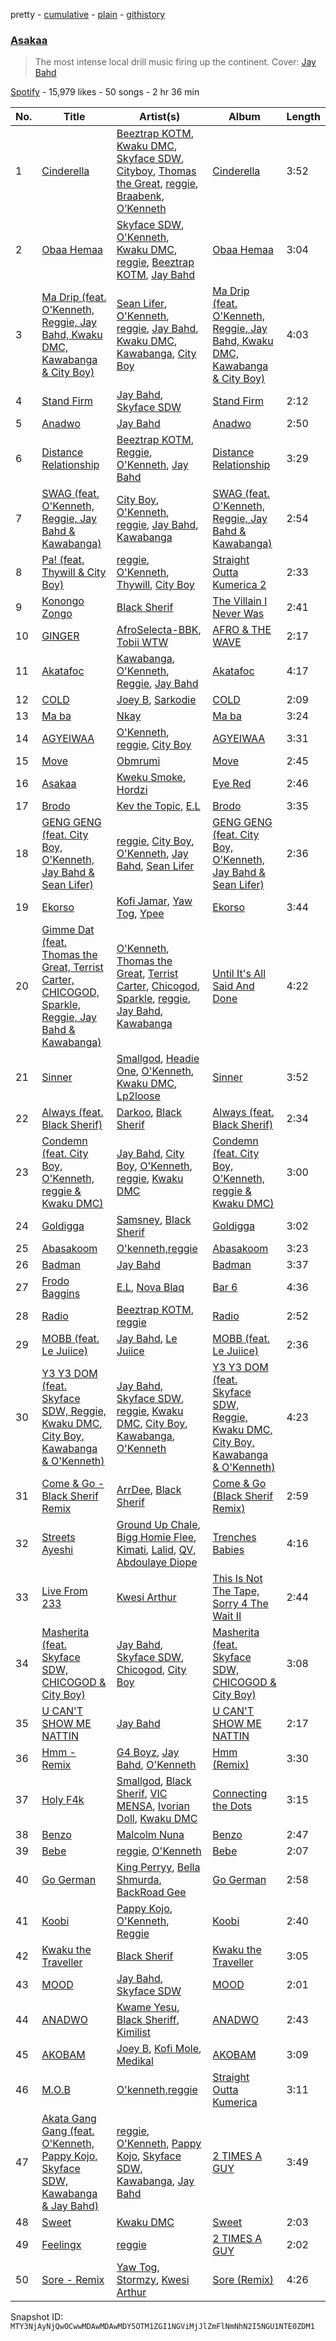 pretty - [cumulative](/playlists/cumulative/37i9dQZF1DX7ygLlsNqPvp.md) - [plain](/playlists/plain/37i9dQZF1DX7ygLlsNqPvp) - [githistory](https://github.githistory.xyz/mackorone/spotify-playlist-archive/blob/main/playlists/plain/37i9dQZF1DX7ygLlsNqPvp)

### [Asakaa](https://open.spotify.com/playlist/37i9dQZF1DX7ygLlsNqPvp)

> The most intense local drill music firing up the continent\. Cover:  <a href="https://open.spotify.com/artist/0Q7yvULFrthrEzwtn5hRcw?si=tPKTmHNTQa2S1MpSDge2Wg" > Jay Bahd </a>

[Spotify](https://open.spotify.com/user/spotify) - 15,979 likes - 50 songs - 2 hr 36 min

| No. | Title | Artist(s) | Album | Length |
|---|---|---|---|---|
| 1 | [Cinderella](https://open.spotify.com/track/3S8DdOVdItdxl8wiSJbxqG) | [Beeztrap KOTM](https://open.spotify.com/artist/39IXXExWT64CmkWwkO2ANn), [Kwaku DMC](https://open.spotify.com/artist/4gP93834jVbocef9R42gQz), [Skyface SDW](https://open.spotify.com/artist/4R4KEZSjfEuuLyyqTiTVtG), [Cityboy](https://open.spotify.com/artist/7nvcEfeWUdqDgE0SDvaULw), [Thomas the Great](https://open.spotify.com/artist/4DaWXLEMSsQWHrkshW0IDc), [reggie](https://open.spotify.com/artist/08gM7TMuG3DTBmWUuH0w8T), [Braabenk](https://open.spotify.com/artist/0TUUFSxsiNUDliSybMOI7I), [O’Kenneth](https://open.spotify.com/artist/2IlZ9ELZSszoF3eDvj0uKe) | [Cinderella](https://open.spotify.com/album/1XUuE6jXikxH60jgtQPLt1) | 3:52 |
| 2 | [Obaa Hemaa](https://open.spotify.com/track/5ngy0dLyezwaO15C51TrMB) | [Skyface SDW](https://open.spotify.com/artist/4R4KEZSjfEuuLyyqTiTVtG), [O'Kenneth](https://open.spotify.com/artist/3EyOT8FSuINDoWYHfm8TIM), [Kwaku DMC](https://open.spotify.com/artist/4gP93834jVbocef9R42gQz), [reggie](https://open.spotify.com/artist/08gM7TMuG3DTBmWUuH0w8T), [Beeztrap KOTM](https://open.spotify.com/artist/39IXXExWT64CmkWwkO2ANn), [Jay Bahd](https://open.spotify.com/artist/0Q7yvULFrthrEzwtn5hRcw) | [Obaa Hemaa](https://open.spotify.com/album/0FhtqISRyEGe6YVxjySqN9) | 3:04 |
| 3 | [Ma Drip \(feat\. O'Kenneth, Reggie, Jay Bahd, Kwaku DMC, Kawabanga & City Boy\)](https://open.spotify.com/track/0mFAYhuqu8FsTTU3YfSk2W) | [Sean Lifer](https://open.spotify.com/artist/6rREDWo14PH0s8L1GEeZZ9), [O'Kenneth](https://open.spotify.com/artist/3EyOT8FSuINDoWYHfm8TIM), [reggie](https://open.spotify.com/artist/08gM7TMuG3DTBmWUuH0w8T), [Jay Bahd](https://open.spotify.com/artist/0Q7yvULFrthrEzwtn5hRcw), [Kwaku DMC](https://open.spotify.com/artist/4gP93834jVbocef9R42gQz), [Kawabanga](https://open.spotify.com/artist/5VcDYvRgsmMRpklUZarFEh), [City Boy](https://open.spotify.com/artist/2HcgT0i7QxoFDfMOyK7XwX) | [Ma Drip \(feat\. O'Kenneth, Reggie, Jay Bahd, Kwaku DMC, Kawabanga & City Boy\)](https://open.spotify.com/album/4KbGovfFwbqBpKHO38bwDd) | 4:03 |
| 4 | [Stand Firm](https://open.spotify.com/track/0YcxvwO8PUGQgxUER2C2bM) | [Jay Bahd](https://open.spotify.com/artist/0Q7yvULFrthrEzwtn5hRcw), [Skyface SDW](https://open.spotify.com/artist/4R4KEZSjfEuuLyyqTiTVtG) | [Stand Firm](https://open.spotify.com/album/3sr8Z6gGLvnzOKXnejZs3r) | 2:12 |
| 5 | [Anadwo](https://open.spotify.com/track/28kK6tGNpEVpBYiyu6dot1) | [Jay Bahd](https://open.spotify.com/artist/0Q7yvULFrthrEzwtn5hRcw) | [Anadwo](https://open.spotify.com/album/5NTCRsZ3s9YSUPi9QiGRuh) | 2:50 |
| 6 | [Distance Relationship](https://open.spotify.com/track/3Z3SiQSFuLfK1HmJ2N8eqS) | [Beeztrap KOTM](https://open.spotify.com/artist/39IXXExWT64CmkWwkO2ANn), [Reggie](https://open.spotify.com/artist/65ZsNUD4VR9tanQXJeMxt1), [O'Kenneth](https://open.spotify.com/artist/3EyOT8FSuINDoWYHfm8TIM), [Jay Bahd](https://open.spotify.com/artist/0Q7yvULFrthrEzwtn5hRcw) | [Distance Relationship](https://open.spotify.com/album/3HVhY4icGBNGqWxhSJbBro) | 3:29 |
| 7 | [SWAG \(feat\. O'Kenneth, Reggie, Jay Bahd & Kawabanga\)](https://open.spotify.com/track/1Gn3pwGB9TLj56eElRY2a2) | [City Boy](https://open.spotify.com/artist/2ppps0iwSdww4cfepGnscr), [O'Kenneth](https://open.spotify.com/artist/3EyOT8FSuINDoWYHfm8TIM), [reggie](https://open.spotify.com/artist/08gM7TMuG3DTBmWUuH0w8T), [Jay Bahd](https://open.spotify.com/artist/0Q7yvULFrthrEzwtn5hRcw), [Kawabanga](https://open.spotify.com/artist/5VcDYvRgsmMRpklUZarFEh) | [SWAG \(feat\. O'Kenneth, Reggie, Jay Bahd & Kawabanga\)](https://open.spotify.com/album/4jVT3IHYxo6EFIMpaMRrsp) | 2:54 |
| 8 | [Pa! \(feat\. Thywill & City Boy\)](https://open.spotify.com/track/3ikS8sT02F9Tiyi8S1AwmI) | [reggie](https://open.spotify.com/artist/08gM7TMuG3DTBmWUuH0w8T), [O'Kenneth](https://open.spotify.com/artist/3EyOT8FSuINDoWYHfm8TIM), [Thywill](https://open.spotify.com/artist/3HlsFrguj4THOUWbqGLbnV), [City Boy](https://open.spotify.com/artist/2ppps0iwSdww4cfepGnscr) | [Straight Outta Kumerica 2](https://open.spotify.com/album/6C628yJ57EmOF3m06i0dQv) | 2:33 |
| 9 | [Konongo Zongo](https://open.spotify.com/track/3F6xtKBO2YixpP8lFJTiGo) | [Black Sherif](https://open.spotify.com/artist/2LiqbH7OhqP0yuaG8VL1wJ) | [The Villain I Never Was](https://open.spotify.com/album/7mnGUuvsSbUHZdKkJYdmOg) | 2:41 |
| 10 | [GINGER](https://open.spotify.com/track/48hyQaRHMGzvzOgvOG915E) | [AfroSelecta\-BBK](https://open.spotify.com/artist/7BZSGajmAz3pSRG2l7LPnk), [Tobii WTW](https://open.spotify.com/artist/5fEMNb155Xe1loklzFmAKG) | [AFRO & THE WAVE](https://open.spotify.com/album/3UDzB8UHBv9XYA2BOz7E70) | 2:17 |
| 11 | [Akatafoc](https://open.spotify.com/track/7jx82wdGMpdikLtSajhMb3) | [Kawabanga](https://open.spotify.com/artist/5VcDYvRgsmMRpklUZarFEh), [O'Kenneth](https://open.spotify.com/artist/3EyOT8FSuINDoWYHfm8TIM), [Reggie](https://open.spotify.com/artist/0VuX86IpWGJBEv1PUCRgNP), [Jay Bahd](https://open.spotify.com/artist/0Q7yvULFrthrEzwtn5hRcw) | [Akatafoc](https://open.spotify.com/album/41IfG6m1JTCyYcuMswd6Gi) | 4:17 |
| 12 | [COLD](https://open.spotify.com/track/3GWjL519XWevcfq8cd2dHR) | [Joey B](https://open.spotify.com/artist/7ACLUXo71FsLZaKMOPDnEJ), [Sarkodie](https://open.spotify.com/artist/01DTVE3KmoPogPZaOvMqO8) | [COLD](https://open.spotify.com/album/17D5HFmFoB15edwDAS7nt0) | 2:09 |
| 13 | [Ma ba](https://open.spotify.com/track/3uPW36bY5zszIY9yuB0me7) | [Nkay](https://open.spotify.com/artist/1PQcG2ep2nohJCMyRFyWlv) | [Ma ba](https://open.spotify.com/album/7oayvyYgb9kd0dWOjFQ2sF) | 3:24 |
| 14 | [AGYEIWAA](https://open.spotify.com/track/6jiUTqGMy6CeiQtCxIjKKa) | [O'Kenneth](https://open.spotify.com/artist/3EyOT8FSuINDoWYHfm8TIM), [reggie](https://open.spotify.com/artist/08gM7TMuG3DTBmWUuH0w8T), [City Boy](https://open.spotify.com/artist/2ppps0iwSdww4cfepGnscr) | [AGYEIWAA](https://open.spotify.com/album/4dhGN9UWrhHHR0DhhxfZKo) | 3:31 |
| 15 | [Move](https://open.spotify.com/track/2yrZPZp445bFHivx2WZYEq) | [Obmrumi](https://open.spotify.com/artist/2tT51ZEbpFZ9ah71Ma9XEW) | [Move](https://open.spotify.com/album/3TMjXAxHbM7NTuo1mSNVDa) | 2:45 |
| 16 | [Asakaa](https://open.spotify.com/track/3XxJT2dwsorTsI1rBZ0fy0) | [Kweku Smoke](https://open.spotify.com/artist/7AP5AMBQvTzTBB7IUSVLzO), [Hordzi](https://open.spotify.com/artist/4kxmAzzMfSOiZZlb9517Ot) | [Eye Red](https://open.spotify.com/album/43AXknA94hSHEdLYRJYmNc) | 2:46 |
| 17 | [Brodo](https://open.spotify.com/track/2GHzh4jGjrLb0WYLqpixCd) | [Kev the Topic](https://open.spotify.com/artist/4MahedKXMQXH2Dt0nKyN8s), [E.L](https://open.spotify.com/artist/3mUnqlNBdoohi6s287lxel) | [Brodo](https://open.spotify.com/album/5vP5InTqdYiCA3i2LORLJ3) | 3:35 |
| 18 | [GENG GENG \(feat\. City Boy, O'Kenneth, Jay Bahd & Sean Lifer\)](https://open.spotify.com/track/1O8u2QYMb4fDdQFQYKFeaI) | [reggie](https://open.spotify.com/artist/08gM7TMuG3DTBmWUuH0w8T), [City Boy](https://open.spotify.com/artist/2ppps0iwSdww4cfepGnscr), [O'Kenneth](https://open.spotify.com/artist/3EyOT8FSuINDoWYHfm8TIM), [Jay Bahd](https://open.spotify.com/artist/0Q7yvULFrthrEzwtn5hRcw), [Sean Lifer](https://open.spotify.com/artist/6rREDWo14PH0s8L1GEeZZ9) | [GENG GENG \(feat\. City Boy, O'Kenneth, Jay Bahd & Sean Lifer\)](https://open.spotify.com/album/0Km1oJSuuHnhZMpbpTPdO9) | 2:36 |
| 19 | [Ekorso](https://open.spotify.com/track/04qEuAt4TR3p2KQlJecNsu) | [Kofi Jamar](https://open.spotify.com/artist/79KG6wqJDA2rLXbAwmtNgK), [Yaw Tog](https://open.spotify.com/artist/2Dqt6WjEca8WcZuGiUcYDd), [Ypee](https://open.spotify.com/artist/73vIVPEHNYnSjvxwN5AX6P) | [Ekorso](https://open.spotify.com/album/52WRXL8Z5JeODCqBU39Ork) | 3:44 |
| 20 | [Gimme Dat \(feat\. Thomas the Great, Terrist Carter, CHICOGOD, Sparkle, Reggie, Jay Bahd & Kawabanga\)](https://open.spotify.com/track/7eA8Jp3AHKqqs8x7fw3kR8) | [O'Kenneth](https://open.spotify.com/artist/3EyOT8FSuINDoWYHfm8TIM), [Thomas the Great](https://open.spotify.com/artist/4DaWXLEMSsQWHrkshW0IDc), [Terrist Carter](https://open.spotify.com/artist/0kSLW8DI5S6rqiJJD5f1zF), [Chicogod](https://open.spotify.com/artist/1uNsXjSgAHP9q7oWBKJa1E), [Sparkle](https://open.spotify.com/artist/3MglAh7qh77HM2G908FcyD), [reggie](https://open.spotify.com/artist/08gM7TMuG3DTBmWUuH0w8T), [Jay Bahd](https://open.spotify.com/artist/0Q7yvULFrthrEzwtn5hRcw), [Kawabanga](https://open.spotify.com/artist/5VcDYvRgsmMRpklUZarFEh) | [Until It's All Said And Done](https://open.spotify.com/album/4N8CdAMul1te2hbfTpYIKy) | 4:22 |
| 21 | [Sinner](https://open.spotify.com/track/6miftk872yxPKve9CdKaQO) | [Smallgod](https://open.spotify.com/artist/4qgwPhVCW359a62QYueaVP), [Headie One](https://open.spotify.com/artist/6UCQYrcJ6wab6gnQ89OJFh), [O'Kenneth](https://open.spotify.com/artist/3EyOT8FSuINDoWYHfm8TIM), [Kwaku DMC](https://open.spotify.com/artist/4gP93834jVbocef9R42gQz), [Lp2loose](https://open.spotify.com/artist/6PvcxssrQ0QaJVaBWHD07l) | [Sinner](https://open.spotify.com/album/1sODnxd2EWcvRsMkfeBL3z) | 3:52 |
| 22 | [Always \(feat\. Black Sherif\)](https://open.spotify.com/track/2koM4vqlpUzeRbNkjsDBwF) | [Darkoo](https://open.spotify.com/artist/4QSTyDpxsKmv3UfavVUImR), [Black Sherif](https://open.spotify.com/artist/2LiqbH7OhqP0yuaG8VL1wJ) | [Always \(feat\. Black Sherif\)](https://open.spotify.com/album/0ZYjSOqqH5cw3rxkIjIeKH) | 2:34 |
| 23 | [Condemn \(feat\. City Boy, O'Kenneth, reggie & Kwaku DMC\)](https://open.spotify.com/track/5aFLIpPbYSIQWCxyDvBjqP) | [Jay Bahd](https://open.spotify.com/artist/0Q7yvULFrthrEzwtn5hRcw), [City Boy](https://open.spotify.com/artist/2ppps0iwSdww4cfepGnscr), [O'Kenneth](https://open.spotify.com/artist/3EyOT8FSuINDoWYHfm8TIM), [reggie](https://open.spotify.com/artist/08gM7TMuG3DTBmWUuH0w8T), [Kwaku DMC](https://open.spotify.com/artist/4gP93834jVbocef9R42gQz) | [Condemn \(feat\. City Boy, O'Kenneth, reggie & Kwaku DMC\)](https://open.spotify.com/album/6Xxe0hBs5HEpSpSMvkR91d) | 3:00 |
| 24 | [Goldigga](https://open.spotify.com/track/3pPxul1nGW600lvqFdBcLg) | [Samsney](https://open.spotify.com/artist/1RaVe8wzZ1DnL6fcAf1x2g), [Black Sherif](https://open.spotify.com/artist/1GjyutvlWkLC5woI2mDrgE) | [Goldigga](https://open.spotify.com/album/4MUkSTaa9xxyeXdAB6geiO) | 3:02 |
| 25 | [Abasakoom](https://open.spotify.com/track/2puqWsQHO7Ld5gutZNajtA) | [O'kenneth,reggie](https://open.spotify.com/artist/132awLu7WliKxvElyC2Qgu) | [Abasakoom](https://open.spotify.com/album/6recifnSNcbsFOKrc6d2ck) | 3:23 |
| 26 | [Badman](https://open.spotify.com/track/5C2dzL3VyfP0dFnvKWplYn) | [Jay Bahd](https://open.spotify.com/artist/0Q7yvULFrthrEzwtn5hRcw) | [Badman](https://open.spotify.com/album/29RXmKEbM33hbEJTaTCLXC) | 3:37 |
| 27 | [Frodo Baggins](https://open.spotify.com/track/1tANLsAscqWcdbEg7GzgSo) | [E.L](https://open.spotify.com/artist/3mUnqlNBdoohi6s287lxel), [Nova Blaq](https://open.spotify.com/artist/29gIzlEu6SIVC6ibRZagNb) | [Bar 6](https://open.spotify.com/album/7tXVr3QOLpz8xUiXLbbpgs) | 4:36 |
| 28 | [Radio](https://open.spotify.com/track/3xtjad8irnJi2NXGUHknrp) | [Beeztrap KOTM](https://open.spotify.com/artist/39IXXExWT64CmkWwkO2ANn), [reggie](https://open.spotify.com/artist/08gM7TMuG3DTBmWUuH0w8T) | [Radio](https://open.spotify.com/album/3e9ZA55qDYcenxT4REJ14g) | 2:52 |
| 29 | [MOBB \(feat\. Le Juiice\)](https://open.spotify.com/track/0CPwUbcjOSkDk8T6LFO8JY) | [Jay Bahd](https://open.spotify.com/artist/0Q7yvULFrthrEzwtn5hRcw), [Le Juiice](https://open.spotify.com/artist/67MIpliQaIhUN1WLSkYEqC) | [MOBB \(feat\. Le Juiice\)](https://open.spotify.com/album/27XavddsYmGmvQmBRwXEzC) | 2:36 |
| 30 | [Y3 Y3 DOM \(feat\. Skyface SDW, Reggie, Kwaku DMC, City Boy, Kawabanga & O'Kenneth\)](https://open.spotify.com/track/07bE9klPJH5xfXyj5hNlq8) | [Jay Bahd](https://open.spotify.com/artist/0Q7yvULFrthrEzwtn5hRcw), [Skyface SDW](https://open.spotify.com/artist/4R4KEZSjfEuuLyyqTiTVtG), [reggie](https://open.spotify.com/artist/08gM7TMuG3DTBmWUuH0w8T), [Kwaku DMC](https://open.spotify.com/artist/4gP93834jVbocef9R42gQz), [City Boy](https://open.spotify.com/artist/2ppps0iwSdww4cfepGnscr), [Kawabanga](https://open.spotify.com/artist/5VcDYvRgsmMRpklUZarFEh), [O'Kenneth](https://open.spotify.com/artist/3EyOT8FSuINDoWYHfm8TIM) | [Y3 Y3 DOM \(feat\. Skyface SDW, Reggie, Kwaku DMC, City Boy, Kawabanga & O'Kenneth\)](https://open.spotify.com/album/3onPRPaXRaC4d7y2sqXgX4) | 4:23 |
| 31 | [Come & Go \- Black Sherif Remix](https://open.spotify.com/track/6LVGUOLhw6b9gayQvQvaqh) | [ArrDee](https://open.spotify.com/artist/7m0BsF0t3K9WQFgKoPejfk), [Black Sherif](https://open.spotify.com/artist/2LiqbH7OhqP0yuaG8VL1wJ) | [Come & Go \(Black Sherif Remix\)](https://open.spotify.com/album/5fA5w0SjzUnAEaorPRLsht) | 2:59 |
| 32 | [Streets Ayeshi](https://open.spotify.com/track/0wPU1eNyf9rT9oPnOUdVad) | [Ground Up Chale](https://open.spotify.com/artist/3MqB8M7OlepCeWjgl5Elyh), [Bigg Homie Flee](https://open.spotify.com/artist/24OjXcA2zXunU4i5RgzZQa), [Kimati](https://open.spotify.com/artist/0C7w64wIrv459eGHwq6hPn), [Lalid](https://open.spotify.com/artist/18eUnEkhFO7mnMNDURU1UV), [QV](https://open.spotify.com/artist/50CBRvn7AKdKTErB76P7dv), [Abdoulaye Diope](https://open.spotify.com/artist/5B7uXAP6dAICj1MahqaPSy) | [Trenches Babies](https://open.spotify.com/album/3IP9LuMkbM7Ka57uxuyiWd) | 4:16 |
| 33 | [Live From 233](https://open.spotify.com/track/1mxaeq1bLsbLAYfxd8hDAf) | [Kwesi Arthur](https://open.spotify.com/artist/52iM1kP5BpnLypZ0VtrpyY) | [This Is Not The Tape, Sorry 4 The Wait II](https://open.spotify.com/album/6tE4MR5d8K84Lz1CewM4P8) | 2:44 |
| 34 | [Masherita \(feat\. Skyface SDW, CHICOGOD & City Boy\)](https://open.spotify.com/track/1SR6dJwu1Feh0RlAqS0HvK) | [Jay Bahd](https://open.spotify.com/artist/0Q7yvULFrthrEzwtn5hRcw), [Skyface SDW](https://open.spotify.com/artist/4R4KEZSjfEuuLyyqTiTVtG), [Chicogod](https://open.spotify.com/artist/1uNsXjSgAHP9q7oWBKJa1E), [City Boy](https://open.spotify.com/artist/2ppps0iwSdww4cfepGnscr) | [Masherita \(feat\. Skyface SDW, CHICOGOD & City Boy\)](https://open.spotify.com/album/2cng5y9rfb7QCbcjakftV5) | 3:08 |
| 35 | [U CAN'T SHOW ME NATTIN](https://open.spotify.com/track/0UK1y4xvWdW72NZikJTNtZ) | [Jay Bahd](https://open.spotify.com/artist/0Q7yvULFrthrEzwtn5hRcw) | [U CAN'T SHOW ME NATTIN](https://open.spotify.com/album/52ozyyffNnSxshBttmll8o) | 2:17 |
| 36 | [Hmm \- Remix](https://open.spotify.com/track/62slPHVX1XEFfdoxaUtosU) | [G4 Boyz](https://open.spotify.com/artist/4ZtqSJYEh407LR6NM5hNcS), [Jay Bahd](https://open.spotify.com/artist/0Q7yvULFrthrEzwtn5hRcw), [O'Kenneth](https://open.spotify.com/artist/1ti1eoBDoZtKJVZSkCUY8h) | [Hmm \(Remix\)](https://open.spotify.com/album/7w1vWwOOr64HhVRTGIscTb) | 3:30 |
| 37 | [Holy F4k](https://open.spotify.com/track/7eWoPZVIC0RzgFghNDrLbQ) | [Smallgod](https://open.spotify.com/artist/4qgwPhVCW359a62QYueaVP), [Black Sherif](https://open.spotify.com/artist/2LiqbH7OhqP0yuaG8VL1wJ), [VIC MENSA](https://open.spotify.com/artist/27w1NoOLMX7tJMYqcetPyG), [Ivorian Doll](https://open.spotify.com/artist/5zWJtrglcTFohMajO2qrgd), [Kwaku DMC](https://open.spotify.com/artist/4gP93834jVbocef9R42gQz) | [Connecting the Dots](https://open.spotify.com/album/1q6SQV8J22Is1SsgKAh4eJ) | 3:15 |
| 38 | [Benzo](https://open.spotify.com/track/3hPcNThRzQXeAKEAENbigw) | [Malcolm Nuna](https://open.spotify.com/artist/5MMirduKxjz3OQSLiQfBcT) | [Benzo](https://open.spotify.com/album/0Aci22BAMAs616RwXIVSk1) | 2:47 |
| 39 | [Bebe](https://open.spotify.com/track/04qKXcYDIIWVLdCTZCdUQm) | [reggie](https://open.spotify.com/artist/08gM7TMuG3DTBmWUuH0w8T), [O'Kenneth](https://open.spotify.com/artist/3EyOT8FSuINDoWYHfm8TIM) | [Bebe](https://open.spotify.com/album/1rFjsoBsPodLHBYQG8S8H6) | 2:07 |
| 40 | [Go German](https://open.spotify.com/track/1YpGByjEamqwgni31e3Ylu) | [King Perryy](https://open.spotify.com/artist/2Srxd4jkUb5hcZEJO1SPnW), [Bella Shmurda](https://open.spotify.com/artist/7kK5badbqOjd8WlT2XWMeM), [BackRoad Gee](https://open.spotify.com/artist/51op6E2hjkeutwFhgw32mL) | [Go German](https://open.spotify.com/album/566SSg2JNZLMGCVu8euxNN) | 2:58 |
| 41 | [Koobi](https://open.spotify.com/track/197R5eZFfywBrXGQ6tBofH) | [Pappy Kojo](https://open.spotify.com/artist/05wqlCGQReohsxStVBR052), [O'Kenneth](https://open.spotify.com/artist/3EyOT8FSuINDoWYHfm8TIM), [Reggie](https://open.spotify.com/artist/65ZsNUD4VR9tanQXJeMxt1) | [Koobi](https://open.spotify.com/album/67NQONOlbvJVe4qlCf2llO) | 2:40 |
| 42 | [Kwaku the Traveller](https://open.spotify.com/track/7pXNFEzqeZB8rIbcFtYTop) | [Black Sherif](https://open.spotify.com/artist/2LiqbH7OhqP0yuaG8VL1wJ) | [Kwaku the Traveller](https://open.spotify.com/album/4ftrG1ro4ObsbNDKkYaZBR) | 3:05 |
| 43 | [MOOD](https://open.spotify.com/track/0ei8sI3SpiPoMlhcAXDrnF) | [Jay Bahd](https://open.spotify.com/artist/0Q7yvULFrthrEzwtn5hRcw), [Skyface SDW](https://open.spotify.com/artist/4R4KEZSjfEuuLyyqTiTVtG) | [MOOD](https://open.spotify.com/album/1bS9Kowm41KATu43nV62u4) | 2:01 |
| 44 | [ANADWO](https://open.spotify.com/track/0yJwoXiQgvWGRI0zC4fBkc) | [Kwame Yesu](https://open.spotify.com/artist/2Wj6QDzfwiv0Px83nDFTRf), [Black Sheriff](https://open.spotify.com/artist/1zNmTgU8HEjyvdD1UDpOi9), [Kimilist](https://open.spotify.com/artist/2o0JWJBhIb9uopM3YEecpP) | [ANADWO](https://open.spotify.com/album/1zBWBi9V1zJ1wU6yKCMC8b) | 2:43 |
| 45 | [AKOBAM](https://open.spotify.com/track/0swMLKHRsRTnt9Nd5WwxFa) | [Joey B](https://open.spotify.com/artist/7ACLUXo71FsLZaKMOPDnEJ), [Kofi Mole](https://open.spotify.com/artist/0xhGPeT5o5Jt2xdywtD5by), [Medikal](https://open.spotify.com/artist/0pPz4oYqGp2Co2Sx7ORiYL) | [AKOBAM](https://open.spotify.com/album/28jWq9AwZF1UpwWfnDjpR4) | 3:09 |
| 46 | [M.O.B](https://open.spotify.com/track/5ZjMbsuc7hzTyMlauaJUbt) | [O'kenneth,reggie](https://open.spotify.com/artist/132awLu7WliKxvElyC2Qgu) | [Straight Outta Kumerica](https://open.spotify.com/album/54JOkOQwRCI799ZdqP3EyA) | 3:11 |
| 47 | [Akata Gang Gang \(feat\. O'Kenneth, Pappy Kojo, Skyface SDW, Kawabanga & Jay Bahd\)](https://open.spotify.com/track/6QJ5y6ootRIS3rUkGCERTB) | [reggie](https://open.spotify.com/artist/08gM7TMuG3DTBmWUuH0w8T), [O'Kenneth](https://open.spotify.com/artist/3EyOT8FSuINDoWYHfm8TIM), [Pappy Kojo](https://open.spotify.com/artist/05wqlCGQReohsxStVBR052), [Skyface SDW](https://open.spotify.com/artist/4R4KEZSjfEuuLyyqTiTVtG), [Kawabanga](https://open.spotify.com/artist/5VcDYvRgsmMRpklUZarFEh), [Jay Bahd](https://open.spotify.com/artist/0Q7yvULFrthrEzwtn5hRcw) | [2 TIMES A GUY](https://open.spotify.com/album/5rpbWF8MqB3At9rdJN9ZUs) | 3:49 |
| 48 | [Sweet](https://open.spotify.com/track/15ePvDHYnntIuwzXIbZ2tz) | [Kwaku DMC](https://open.spotify.com/artist/4gP93834jVbocef9R42gQz) | [Sweet](https://open.spotify.com/album/4fmeXWHITW7ezwMEqPbNjr) | 2:03 |
| 49 | [Feelingx](https://open.spotify.com/track/5xYLT71o8zWLyyiwIraq9v) | [reggie](https://open.spotify.com/artist/08gM7TMuG3DTBmWUuH0w8T) | [2 TIMES A GUY](https://open.spotify.com/album/5rpbWF8MqB3At9rdJN9ZUs) | 2:02 |
| 50 | [Sore \- Remix](https://open.spotify.com/track/3qqpV4EqQ3TPSYPHOom3I6) | [Yaw Tog](https://open.spotify.com/artist/2Dqt6WjEca8WcZuGiUcYDd), [Stormzy](https://open.spotify.com/artist/2SrSdSvpminqmStGELCSNd), [Kwesi Arthur](https://open.spotify.com/artist/52iM1kP5BpnLypZ0VtrpyY) | [Sore \(Remix\)](https://open.spotify.com/album/3duGoq617U2FfeRi7U1Nkc) | 4:26 |

Snapshot ID: `MTY3NjAyNjQwOCwwMDAwMDAwMDY5OTM1ZGI1NGViMjJlZmFlNmNhN2I5NGU1NTE0ZDM1`
